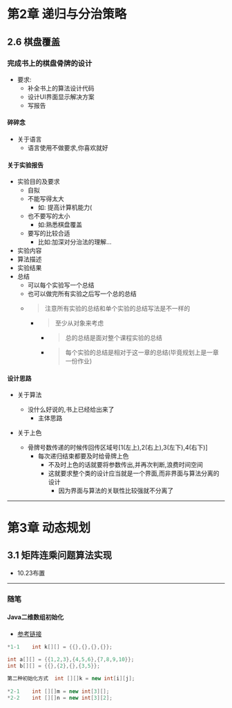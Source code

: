 # 第2章 递归与分治策略 
## 2.6 棋盘覆盖
### 完成书上的棋盘骨牌的设计
- 要求:
  - 补全书上的算法设计代码
  - 设计UI界面显示解决方案
  - 写报告
#### 碎碎念
- 关于语言
  - 语言使用不做要求,你喜欢就好  

#### 关于实验报告
- 实验目的及要求
  - 自拟
  - 不能写得太大
    - 如: 提高计算机能力(
  - 也不要写的太小
    - 如:熟悉棋盘覆盖 
  - 要写的比较合适
    - 比如:加深对分治法的理解... 
- 实验内容
- 算法描述
- 实验结果
- 总结
  - 可以每个实验写一个总结
  - 也可以做完所有实验之后写一个总的总结
  - > 注意所有实验的总结和单个实验的总结写法是不一样的
    - > 至少从对象来考虑
      - > 总的总结是面对整个课程实验的总结
      - > 每个实验的总结是相对于这一章的总结(毕竟规划上是一章一份作业)

#### 设计思路
- 关于算法
  - 没什么好说的,书上已经给出来了 
    - 主体思路 


- 关于上色
  - 骨牌号数传递的时候传回传区域号[1(左上),2(右上),3(左下),4(右下)]
    - 每次递归结束都要及时给骨牌上色
      - 不及时上色的话就要将参数传出,并再次判断,浪费时间空间
      - 这就要求整个类的设计应当就是一个界面,而非界面与算法分离的设计
        - 因为界面与算法的关联性比较强就不分离了


---
# 第3章 动态规划
## 3.1 矩阵连乘问题算法实现
- 10.23布置

---
### 随笔
#### Java二维数组初始化
- [参考链接](https://blog.csdn.net/Hurricane_m/article/details/89504445)
```Java
*1-1    int k[][] = {{},{},{},{}};
 
int a[][] = {{1,2,3},{4,5,6},{7,8,9,10}};
int b[][] = {{},{2},{},{3,5}};
```
```Java
第二种初始化方式  int [][]k = new int[i][j];
 
*2-1    int [][]m = new int[3][];
*2-2    int [][]n = new int[3][2];

```
